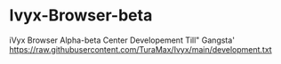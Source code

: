 # Ivyx-Browser-beta
iVyx Browser Alpha-beta Center
Developement Till" Gangsta'
 https://raw.githubusercontent.com/TuraMax/Ivyx/main/development.txt
